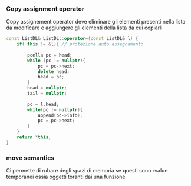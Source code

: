 ### Copy assignment operator

Copy assignement operator deve eliminare gli elementi presenti nella lista da modificare e aggiungere gli elementi della lista da cui copiarli 

```c++
const ListDL& ListDL::operator=(const ListDL& l) {
    if( this != &l){ // protezione auto assegnamento
   
        pcella pc = head;
        while (pc != nullptr){
            pc = pc->next;
            delete head;
            head = pc;
        }
        head = nullptr;
        tail = nullptr;
        
        pc = l.head;
        while(pc != nullptr){
            append(pc->info);
            pc = pc->next;
        }
    }
    return *this;
}
```

### move semantics

Ci permette di rubare degli spazi di memoria se questi sono rvalue temporanei ossia oggetti toranti dai una funzione


